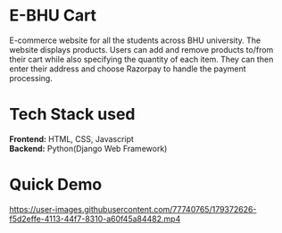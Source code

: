 # E-BHU Cart
 E-commerce website for all the students across BHU university. The website displays products. Users can add and remove products to/from their cart while also specifying   the quantity of each item. They can then enter their address and choose Razorpay to handle the payment processing.
# Tech Stack used
 **Frontend:** HTML, CSS, Javascript     
 **Backend:** Python(Django Web Framework)
# Quick Demo
https://user-images.githubusercontent.com/77740765/179372626-f5d2effe-4113-44f7-8310-a60f45a84482.mp4




